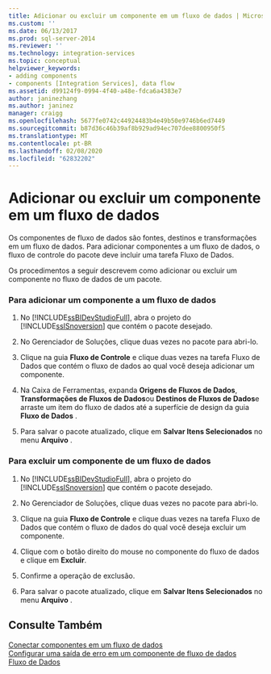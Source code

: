 ```yaml
---
title: Adicionar ou excluir um componente em um fluxo de dados | Microsoft Docs
ms.custom: ''
ms.date: 06/13/2017
ms.prod: sql-server-2014
ms.reviewer: ''
ms.technology: integration-services
ms.topic: conceptual
helpviewer_keywords:
- adding components
- components [Integration Services], data flow
ms.assetid: d99124f9-0994-4f40-a48e-fdca6a4383e7
author: janinezhang
ms.author: janinez
manager: craigg
ms.openlocfilehash: 5677fe0742c44924483b4e49b50e9746b6ed7449
ms.sourcegitcommit: b87d36c46b39af8b929ad94ec707dee8800950f5
ms.translationtype: MT
ms.contentlocale: pt-BR
ms.lasthandoff: 02/08/2020
ms.locfileid: "62832202"
---
```

# <a name="add-or-delete-a-component-in-a-data-flow"></a>Adicionar ou excluir um componente em um fluxo de dados
  Os componentes de fluxo de dados são fontes, destinos e transformações em um fluxo de dados. Para adicionar componentes a um fluxo de dados, o fluxo de controle do pacote deve incluir uma tarefa Fluxo de Dados.  
  
 Os procedimentos a seguir descrevem como adicionar ou excluir um componente no fluxo de dados de um pacote.  
  
### <a name="to-add-a-component-to-a-data-flow"></a>Para adicionar um componente a um fluxo de dados  
  
1.  No [!INCLUDE[ssBIDevStudioFull](../../includes/ssbidevstudiofull-md.md)], abra o projeto do [!INCLUDE[ssISnoversion](../../includes/ssisnoversion-md.md)] que contém o pacote desejado.  
  
2.  No Gerenciador de Soluções, clique duas vezes no pacote para abri-lo.  
  
3.  Clique na guia **Fluxo de Controle** e clique duas vezes na tarefa Fluxo de Dados que contém o fluxo de dados ao qual você deseja adicionar um componente.  
  
4.  Na Caixa de Ferramentas, expanda **Origens de Fluxos de Dados**, **Transformações de Fluxos de Dados**ou **Destinos de Fluxos de Dados**e arraste um item do fluxo de dados até a superfície de design da guia **Fluxo de Dados** .  
  
5.  Para salvar o pacote atualizado, clique em **Salvar Itens Selecionados** no menu **Arquivo** .  
  
### <a name="to-delete-a-component-from-a-data-flow"></a>Para excluir um componente de um fluxo de dados  
  
1.  No [!INCLUDE[ssBIDevStudioFull](../../includes/ssbidevstudiofull-md.md)], abra o projeto do [!INCLUDE[ssISnoversion](../../includes/ssisnoversion-md.md)] que contém o pacote desejado.  
  
2.  No Gerenciador de Soluções, clique duas vezes no pacote para abri-lo.  
  
3.  Clique na guia **Fluxo de Controle** e clique duas vezes na tarefa Fluxo de Dados que contém o fluxo de dados do qual você deseja excluir um componente.  
  
4.  Clique com o botão direito do mouse no componente do fluxo de dados e clique em **Excluir**.  
  
5.  Confirme a operação de exclusão.  
  
6.  Para salvar o pacote atualizado, clique em **Salvar Itens Selecionados** no menu **Arquivo** .  
  
## <a name="see-also"></a>Consulte Também  
 [Conectar componentes em um fluxo de dados](data-flow.md)   
 [Configurar uma saída de erro em um componente de fluxo de dados](../configure-an-error-output-in-a-data-flow-component.md)   
 [Fluxo de Dados](data-flow.md)  
  
  
